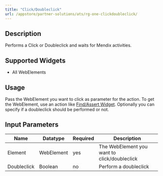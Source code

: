 ```yaml
---
title: "Click/Doubleclick"
url: /appstore/partner-solutions/ats/rg-one-clickdoubleclick/
---
```


## Description

Performs a Click or Doubleclick and waits for Mendix activities.

## Supported Widgets

* All WebElements

## Usage

Pass the WebElement you want to click as parameter for the action. To get the WebElement, use an action like [Find/Assert Widget](/appstore/partner-solutions/ats/rg-one-findassert-widget/).
Optionally you can specify if a doubleclick should be performed or not.

## Input Parameters

Name | Datatype | Required | Description
--- | --- | --- | ---
Element | WebElement | yes | The WebElement you want to click/doubleclick
Doubleclick | Boolean |no | Perform a doubleclick
